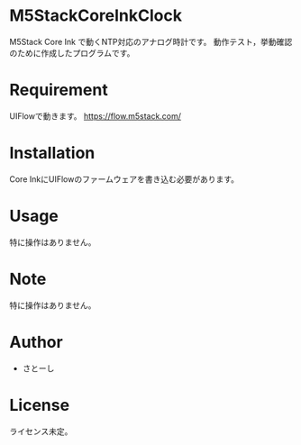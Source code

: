 # M5StackCoreInkClock

M5Stack Core Ink で動くNTP対応のアナログ時計です。
動作テスト，挙動確認のために作成したプログラムです。

# Requirement

UIFlowで動きます。
https://flow.m5stack.com/

# Installation

Core InkにUIFlowのファームウェアを書き込む必要があります。

# Usage

特に操作はありません。

# Note

特に操作はありません。

# Author

* さとーし


# License

ライセンス未定。
